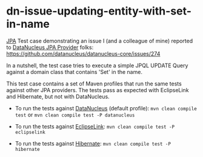 dn-issue-updating-entity-with-set-in-name
========

[JPA](https://en.wikipedia.org/wiki/Java_Persistence_API) Test case demonstrating an issue I (and a colleague of mine) reported to [DataNucleus JPA Provider](http://datanucleus.org) folks: https://github.com/datanucleus/datanucleus-core/issues/274

In a nutshell, the test case tries to execute a simple JPQL UPDATE Query against a domain class that contains 'Set' in the name.

This test case contains a set of Maven profiles that run the same tests against other JPA providers. The tests pass as expected with EclipseLink and Hibernate, but not with DataNucleus.

- To run the tests against [DataNucleus](http://datanucleus.org) (default profile): `mvn clean compile test` or `mvn clean compile test -P datanucleus`

- To run the tests against [EclipseLink](http://www.eclipse.org/eclipselink/): `mvn clean compile test -P eclipselink`

- To run the tests against [Hibernate](http://hibernate.org): `mvn clean compile test -P hibernate`


